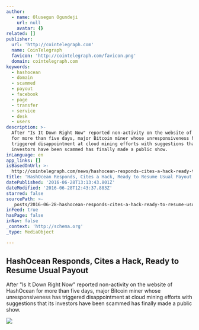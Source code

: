```yaml
---
author:
  - name: Olusegun Ogundeji
    url: null
    avatar: {}
related: []
publisher:
  url: 'http://cointelegraph.com'
  name: CoinTelegraph
  favicon: 'http://cointelegraph.com/favicon.png'
  domain: cointelegraph.com
keywords:
  - hashocean
  - domain
  - scammed
  - payout
  - facebook
  - page
  - transfer
  - service
  - desk
  - users
description: >-
  After "Is It Down Right Now" reported non-activity on the website of HashOcean
  for more than five days, major Bitcoin miner whose unresponsiveness has
  triggered disappointment at cloud mining efforts with suggestions that its
  investors have been scammed has finally made a public show.
inLanguage: en
app_links: []
isBasedOnUrl: >-
  http://cointelegraph.com/news/hashocean-responds-cites-a-hack-ready-to-resume-usual-payout
title: 'HashOcean Responds, Cites a Hack, Ready to Resume Usual Payout'
datePublished: '2016-06-28T13:13:43.801Z'
dateModified: '2016-06-28T12:43:37.883Z'
starred: false
sourcePath: >-
  _posts/2016-06-28-hashocean-responds-cites-a-hack-ready-to-resume-usual-payo.md
inFeed: true
hasPage: false
inNav: false
_context: 'http://schema.org'
_type: MediaObject

---
```

<article style=""><h1>HashOcean Responds, Cites a Hack, Ready to Resume Usual Payout</h1><p>After "Is It Down Right Now" reported non-activity on the website of HashOcean for more than five days, major Bitcoin miner whose unresponsiveness has triggered disappointment at cloud mining efforts with suggestions that its investors have been scammed has finally made a public show.</p><img src="http://cointelegraph.com/images/725_aHR0cDovL2NvaW50ZWxlZ3JhcGguY29tL3N0b3JhZ2UvdXBsb2Fkcy92aWV3LzkxZGVhYzRmZTMzZGM1MDQxNTE2MDQ1ZjE4YjBhMTY3LnBuZw==.jpg" /></article>